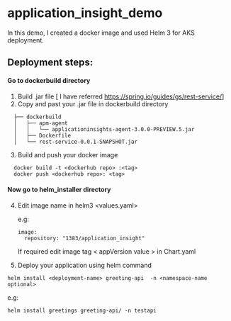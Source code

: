 # application_insight_demo

In this demo, I created a docker image and used Helm 3 for AKS deployment.

## Deployment steps: 
#### Go to dockerbuild directory 
 1.  Build .jar file [ I have referred https://spring.io/guides/gs/rest-service/]   
 2.  Copy and past your .jar file in dockerbuild directory 

```
  ├── dockerbuild
  │   ├── apm-agent
  │   │   └── applicationinsights-agent-3.0.0-PREVIEW.5.jar
  │   ├── Dockerfile
  │   └── rest-service-0.0.1-SNAPSHOT.jar
```

3. Build and push your docker image 
```
  docker build -t <dockerhub repo> :<tag>
  docker push <dockerhub repo>: <tag>
```
#### Now go to helm_installer directory 

4. Edit image name in helm3 <values.yaml>

   e.g:
   ```
   image:
     repository: "1383/application_insight" 
   
   ```
   
   If required edit image tag \< appVersion value \> in Chart.yaml 


 5.  Deploy your application using helm command 
```
helm install <deployment-name> greeting-api  -n <namespace-name optional>
```
e.g: 
```
helm install greetings greeting-api/ -n testapi 
```
